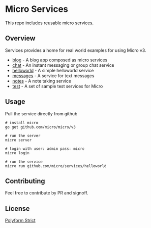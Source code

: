 # Micro Services

This repo includes reusable micro services.

## Overview

Services provides a home for real world examples for using Micro v3.

- [blog](blog) - A blog app composed as micro services
- [chat](chat) - An instant messaging or group chat service
- [helloworld](helloworld) - A simple helloworld service
- [messages](messages) - A service for text messages
- [notes](notes) - A note taking service
- [test](test) - A set of sample test services for Micro

## Usage

Pull the service directly from github

```
# install micro
go get github.com/micro/micro/v3

# run the server
micro server

# login with user: admin pass: micro
micro login

# run the service
micro run github.com/micro/services/helloworld
```

## Contributing

Feel free to contribute by PR and signoff.

## License

[Polyform Strict](https://polyformproject.org/licenses/strict/1.0.0/)

